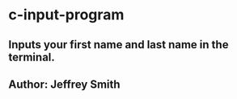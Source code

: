 # c-input-program

## Inputs your first name and last name in the terminal.

## Author: Jeffrey Smith
